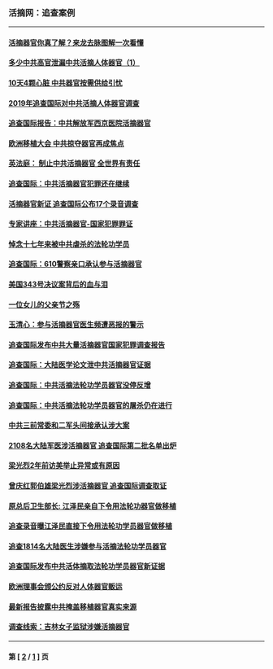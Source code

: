 ### 活摘网：追查案例
---
#### [活摘器官你真了解？来龙去脉图解一次看懂](../../pages/nf5880/n13013820.md?08250430) 
#### [多少中共高官泄漏中共活摘人体器官（1）](../../pages/nf5880/n12671234.md?08250430) 
#### [10天4颗心脏 中共器官按需供给引忧](../../pages/nf5880/n12326366.md?08250430) 
#### [2019年追查国际对中共活摘人体器官调查](../../pages/nf5880/n11917733.md?08250430) 
#### [追查国际报告：中共解放军西京医院活摘器官](../../pages/nf5880/n11838359.md?08250430) 
#### [欧洲移植大会 中共掠夺器官再成焦点](../../pages/nf5880/n11538883.md?08250430) 
#### [英法庭： 制止中共活摘器官 全世界有责任](../../pages/nf5880/n11330691.md?08250430) 
#### [追查国际：中共活摘器官犯罪还在继续](../../pages/nf5880/n11218301.md?08250430) 
#### [活摘器官新证 追查国际公布17个录音调查](../../pages/nf5880/n10897744.md?08250430) 
#### [专家讲座：中共活摘器官-国家犯罪罪证](../../pages/nf5880/n8828153.md?08250430) 
#### [悼念十七年来被中共虐杀的法轮功学员](../../pages/nf5880/n8124823.md?08250430) 
#### [追查国际：610警察亲口承认参与活摘器官](../../pages/nf5880/n8109067.md?08250430) 
#### [美国343号决议案背后的血与泪](../../pages/nf5880/n8020684.md?08250430) 
#### [一位女儿的父亲节之殇](../../pages/nf5880/n8014122.md?08250430) 
#### [玉清心：参与活摘器官医生频遭恶报的警示](../../pages/nf5880/n4637546.md?08250430) 
#### [追查国际发布中共大量活摘器官国家犯罪调查报告](../../pages/nf5880/n4613428.md?08250430) 
#### [追查国际：大陆医学论文泄中共活摘器官证据](../../pages/nf5880/n4608794.md?08250430) 
#### [追查国际：中共活摘法轮功学员器官没停反增](../../pages/nf5880/n4584075.md?08250430) 
#### [追查国际：中共活摘法轮功学员器官的屠杀仍在进行](../../pages/nf5880/n4299154.md?08250430) 
#### [中共三前常委和二军头间接承认涉大案](../../pages/nf5880/n4286244.md?08250430) 
#### [2108名大陆军医涉活摘器官 追查国际第二批名单出炉](../../pages/nf5880/n4284769.md?08250430) 
#### [梁光烈2年前访美举止异常或有原因](../../pages/nf5880/n4279686.md?08250430) 
#### [曾庆红郭伯雄梁光烈涉活摘器官 追查国际调查取证](../../pages/nf5880/n4278462.md?08250430) 
#### [原总后卫生部长: 江泽民亲自下令用法轮功器官做移植](../../pages/nf5880/n4263864.md?08250430) 
#### [追查录音曝江泽民直接下令用法轮功学员器官做移植](../../pages/nf5880/n4261268.md?08250430) 
#### [追查1814名大陆医生涉嫌参与活摘法轮功学员器官](../../pages/nf5880/n4259055.md?08250430) 
#### [追查国际发布中共活体摘取法轮功学员器官新证据](../../pages/nf5880/n4258255.md?08250430) 
#### [欧洲理事会颁公约反对人体器官贩运](../../pages/nf5880/n4206955.md?08250430) 
#### [最新报告披露中共掩盖移植器官真实来源](../../pages/nf5880/n4140084.md?08250430) 
#### [调查线索：吉林女子监狱涉嫌活摘器官](../../pages/nf5880/n4044366.md?08250430) 

---
#### 第 [ [2](./2.md?08250430) / [1](./1.md?08250430) ] 页
